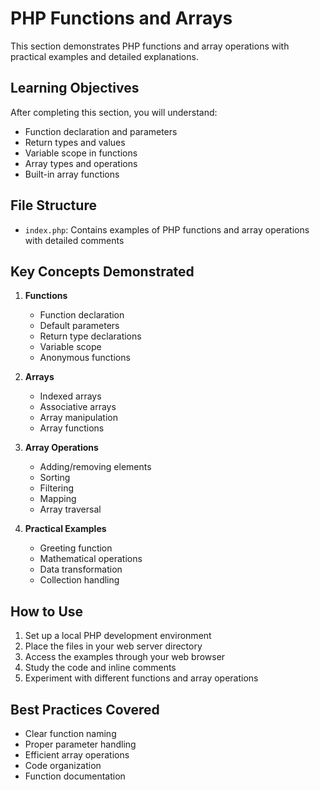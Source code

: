 # PHP Functions and Arrays

This section demonstrates PHP functions and array operations with practical examples and detailed explanations.

## Learning Objectives

After completing this section, you will understand:
- Function declaration and parameters
- Return types and values
- Variable scope in functions
- Array types and operations
- Built-in array functions

## File Structure

- `index.php`: Contains examples of PHP functions and array operations with detailed comments

## Key Concepts Demonstrated

1. **Functions**
   - Function declaration
   - Default parameters
   - Return type declarations
   - Variable scope
   - Anonymous functions

2. **Arrays**
   - Indexed arrays
   - Associative arrays
   - Array manipulation
   - Array functions

3. **Array Operations**
   - Adding/removing elements
   - Sorting
   - Filtering
   - Mapping
   - Array traversal

4. **Practical Examples**
   - Greeting function
   - Mathematical operations
   - Data transformation
   - Collection handling

## How to Use

1. Set up a local PHP development environment
2. Place the files in your web server directory
3. Access the examples through your web browser
4. Study the code and inline comments
5. Experiment with different functions and array operations

## Best Practices Covered

- Clear function naming
- Proper parameter handling
- Efficient array operations
- Code organization
- Function documentation